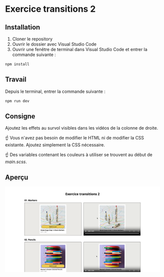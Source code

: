 # Exercice transitions 2

## Installation

1. Cloner le repository
2. Ouvrir le dossier avec Visual Studio Code
3. Ouvrir une fenêtre de terminal dans Visual Studio Code et entrer la commande suivante :

```bash
npm install
```

## Travail

Depuis le terminal, entrer la commande suivante :

```bash
npm run dev
```

## Consigne

Ajoutez les effets au survol visibles dans les vidéos de la colonne de droite.

☝️ Vous n'avez pas besoin de modifier le HTML ni de modifier la CSS existante. Ajoutez simplement la CSS nécessaire.

☝️ Des variables contenant les couleurs à utiliser se trouvent au début de _main.scss_.

## Aperçu

![Aperçu](apercu.png)
